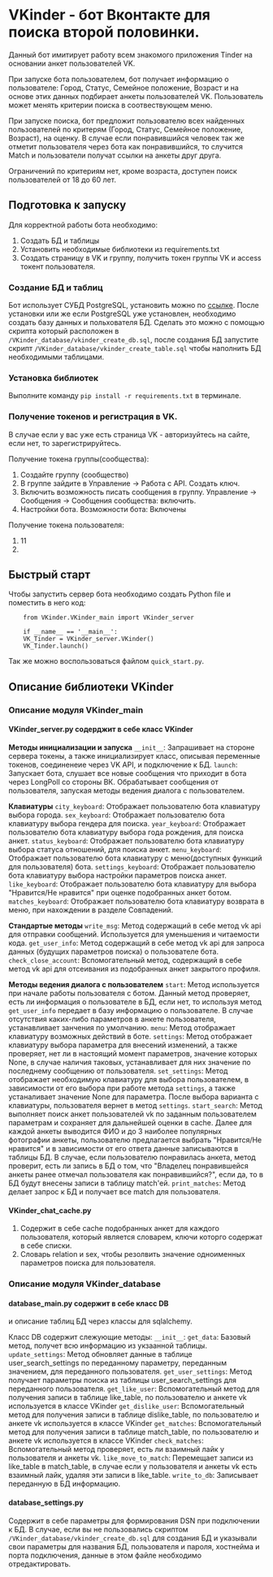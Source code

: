 # VKinder - бот Вконтакте для поиска второй половинки.
Данный бот имитирует работу всем знакомого приложения Tinder на основании анкет пользователей VK.

При запуске бота пользователем, бот получает информацию о пользователе: Город, Статус, Семейное положение, Возраст и на основе этих данных подбирает анкеты пользователей VK. Пользователь может менять критерии поиска в соотвествующем меню.

При запуске поиска, бот предложит пользователю всех найденных пользователей по критерям (Город, Статус, Семейное положение, Возраст), на оценку. В случае если понравившийся человек так же отметит пользователя через бота как понравившийся, то случится Match и пользователи получат ссылки на анкеты друг друга.

Ограничений по критериям нет, кроме возраста, доступен поиск пользователей от 18 до 60 лет.

## Подготовка к запуску
Для корректной работы бота необходимо:
1. Создать БД и таблицы
2. Установить необходимые библиотеки из requirements.txt
3. Создать страницу в VK и группу, получить токен группы VK и access токент пользователя.

### Создание БД и таблиц
Бот использует CУБД PostgreSQL, установить можно по [ссылке](https://www.postgresql.org).
После установки или же если PostgreSQL уже установлен, необходимо создать базу данных и польхователя БД.
Сделать это можно с помощью скрипта который расположен в `/VKinder_database/vkinder_create_db.sql`, после создания БД запустите скрипт
`/VKinder_database/vkinder_create_table.sql` чтобы наполнить БД необходимыми таблицами.

### Установка библиотек
Выполните команду `pip install -r requirements.txt` в терминале.

### Получение токенов и регистрация в VK.
В случае если у вас уже есть страница VK - авторизуйтесь на сайте, если нет, то зарегистрируйтесь.

Получение токена группы(сообщества):
1. Создайте группу (сообщество)
2. В группе зайдите в Управление -> Работа с API. Создать ключ.
3. Включить возможность писать сообщения в группу. Управление -> Сообщения -> Сообщения сообщества: включить.
4. Настройки бота. Возможности бота: Включены 

Получение токена пользователя:
1. 11
2. 

## Быстрый старт
Чтобы запустить сервер бота необходимо создать Python file и поместить в него код:

        from VKinder.VKinder_main import VKinder_server
        
        if __name__ == '__main__':
        VK_Tinder = VKinder_server.VKinder()
        VK_Tinder.launch()
        
Так же можно воспользоваться файлом `quick_start.py`.

## Описание библиотеки VKinder

### Описание модуля VKinder_main
#### VKinder_server.py cодерджит в себе класс VKinder

**Методы инициализации и запуска**
`__init__`: Запрашивает на стороне сервера токены, а также инициализирует класс, описывая переменные токенов, соединенеие через VK API, и подключение к БД. 
`launch`: Запускает бота, слушает все новые сообщения что приходит в бота через LongPoll со стороны ВК. Обрабатывает сообщения от пользователя, запуская методы ведения диалога с пользователем.

**Клавиатуры**
`city_keyboard`: Отображает пользователю бота клавиатуру выбора города.
`sex_keyboard`: Отображает пользователю бота клавиатуру выбора гендера для поиска.
`year_keyboard`: Отображает пользователю бота клавиатуру выбора года рождения, для поиска анкет.
`status_keyboard`: Отображает пользователю бота клавиатуру выбора статуса отношений, для поиска анкет.
`menu_keyboard`: Отображает пользователю бота клавиатуру с меню(доступных функций для пользователя) бота.
`settings_keyboard`: Отображает пользователю бота клавиатуру выбора настройки параметров поиска анкет.
`like_keyboard`: Отображает пользователю бота клавиатуру для выбора "Нравится/Не нравится" при оценке подобранных анкет ботом.
`matches_keyboard`: Отображает пользователю бота клавиатуру возврата в меню, при нахождении в разделе Совпадений.

**Стандартые методы**
`write_msg`: Метод содержащий в себе метод vk api для отправки сообщений. Используется для уменьшения и читаемости кода.
`get_user_info`: Метод содержащий в себе метод vk api для запроса данных (будущих параметров поиска) о пользователе бота.
`check_close_account`: Вспомогательный метод, содержащий в себе метод vk api для отсеивания из подобранных анкет закрытого профиля.

**Методы ведения диалога с пользователем**
`start`: Метод используется при начале работы пользователя с ботом. Данный метод проверяет, есть ли информация о пользователе в БД, если нет, то используя метод `get_user_info` передает в базу информацию о пользователе. В случае отсутствия каких-либо параметров в анкете пользователя, устанавливает занчения по умолчанию.
`menu`: Метод отображает клавиатуру возможных действий в боте.
`settings`: Метод отображает клавиатуру выбора параметра для внесений изменений, а также проверяет, нет ли в настоящий момент параметров, значение которых None, в случае наличия таковых, устанавливает для них значение по последнему сообщению от пользователя.
`set_settings`: Метод отображает необходимую клавиатуру для выбора пользователем, в зависимости от его выбора при работе метода `settings`, а также устаналивает значение None для параметра. После выбора варианта с клавиатуры, пользователя вернет в метод `settings`.
`start_search`: Метод выполняет поиск анкет пользователей vk по заданным пользователем параметрам и сохраняет для дальнейшей оценки в cache. Далее для каждой анкеты выводится ФИО и до 3 наиболее популярных фотографии анкеты, пользователю предлагается выбрать "Нравится/Не нравится" и в зависимости от его ответа данные записываются в таблицы БД. В случае, если пользователю понравилась анкета, метод проверит, есть ли запись в БД о том, что "Владелец понравившейся анкеты ранее отмечал пользователя как понравившийся?", если да, то в БД будут внесены записи в таблицу match'ей.
`print_matches`: Метод делает запрос к БД и получает все match для пользователя.

#### VKinder_chat_cache.py
1. Содержит в себе cache подобранных анкет для каждого пользователя, который является словарем, ключи которго содержат в себе списки.
2. Словарь relation и sex, чтобы резолвить значение одноименных параметров поиска для пользователя.

### Описание модуля VKinder_database
#### database_main.py содержит в себе класс DB
и описание таблиц БД через классы для sqlalchemy.

Класс DB содержит слежующие методы:
`__init__`:
`get_data`: Базовый метод, получет всю информацию из укзаанной таблицы.
`update_settings`: Метод обновляет данные в таблице user_search_settings по переданному параметру, переданным значением, для переданного пользователя. 
`get_user_settings`: Метод получает параметры поиска из таблицы user_search_settings для переданного пользователя.
`get_like_user`: Вспомогательный метод для получения записи в таблице like_table, по пользователю и анкете vk используется в классе VKinder
`get_dislike_user`: Вспомогательный метод для получения записи в таблице dislike_table, по пользователю и анкете vk используется в классе VKinder
`get_matches`: Вспомогательный метод для получения записи в таблице match_table, по пользователю и анкете vk используется в классе VKinder
`check_matches`: Вспомогательный метод проверяет, есть ли взаимный лайк у пользователя и анкеты vk.
`like_move_to_match`: Перемещает записи из like_table в match_table, в случае если у пользователя и анкеты vk есть взаимный лайк, удаляя эти записи в like_table.
`write_to_db`: Записывает переданную в БД информацию. 

#### database_settings.py
Содержит в себе параметры для формирования DSN при подключении к БД. В случае, если вы не пользовались скриптом `/VKinder_database/vkinder_create_db.sql` для создания БД и указывали свои параметры для названия БД, пользователя и пароля, хостнейма и порта подключения, данные в этом файле необходимо отредактировать.
